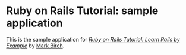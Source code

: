 # Ruby on Rails Tutorial: sample application

This is the sample application for
[*Ruby on Rails Tutorial: Learn Rails by Example*](http://railstutorial.org/)
by [Mark Birch](http://birch.co/).